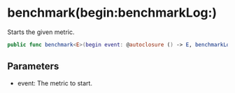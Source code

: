 # benchmark(begin:benchmarkLog:)

Starts the given metric.

``` swift
public func benchmark<E>(begin event: @autoclosure () -> E, benchmarkLog log: Benchmark = .main) -> E? where E: BenchmarkBlockMetric 
```

## Parameters

  - event: The metric to start.
